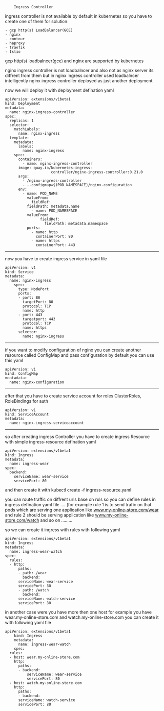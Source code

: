 		Ingress Controller


ingress controller is not available by default in kubernetes so you have to create
one of them for solution

	- gcp http(s) LoadBalancer(GCE)
	- nginx
	- contour
	- haproxy
	- traefik
	- Istio

gcp http(s) loadbalncer(gce) and nginx are supported by kubernetes 

nginx ingress controller is not loadbalncer and also not as nginx server its diffrent 
from them but in nginx ingress controller used loadbalncer intelligently 
nginx ingress controller deployed as just another deployment

now we will deploy it with deployment defination yaml

	apiVersion: extensions/v1beta1
	kind: Deployment
	metadata:
	  name: nginx-ingress-controller
	spec:
	  replicas: 1
	  selector:
	    matchLabels:
	      name: nginx-ingress
	  template:
	    metadata:
	      labels:
	        name: nginx-ingress
	    spec:
	      containers:
	        - name: nginx-ingress-controller
		  image: quay.io/kubernetes-ingress-
                         controller/nginx-ingress-controller:0.21.0
	      args:
	        - /nginx-ingress-controller
	        - --configmap=$(POD_NAMESPACE)/nginx-configuration
	      env:
	        - name: POD_NAME
	          valueFrom:
	            fieldRef:
		      fieldPath: metadata.name
                - name: POD_NAMESPACE
	          valueFrom:
                    fieldRef:
                      fieldPath: metadata.namespace
              ports:
                - name: http
                  containerPort: 80
                - name: https
                  containerPort: 443

-----------------------------------------------------------
now you have to create ingress service in yaml file

	apiVersion: v1
	kind: Service
	metadata:
	  name: nginx-ingress
        spec:
          type: NodePort
          ports:
          - port: 80
            targetPort: 80
            protocol: TCP
            name: http
          - port: 443
            targetport: 443
            protocol: TCP
            name: https
          selector:
            name: nginx-ingress

------------------------------------------------------------

if you want to modify configuration of nginx you can create another resource 
called ConfigMap and pass configuration by default you can use this yaml

	apiVersion: v1
	kind: ConfigMap
	meatadata:
	  name: nginx-configuration


--------------------------------------------

after that you have to create service account for roles ClusterRoles, RoleBindings
for auth

	apiVersion: v1
	kind: ServiceAccount
	metadata:
	  name: nginx-ingress-serviceaccount

-----------------------------------------------------------------------




so after creating ingress Controller you have to create ingress Resource with 
simple ingress-resource defination yaml

	apiVersion: extensions/v1beta1
	kind: Ingress
	metadata:
	  name: ingress-wear
	spec:
	  backend:
	    serviceName: wear-service
	    servicePort: 80


and then create it with kubectl create -f ingress-resource.yaml

you can route traffic on diffrent urls base on ruls so you can define rules in 
ingress defination yaml file .....(for example rule 1 is to send trafic on that pods
which are serving one application like www.my-online-store.com/wear and rule 2 should
be serving application like www.my-online-store.com/watch and so on .........

so we can create it ingress with rules with following yaml

	apiVersion: extensions/v1beta1
	kind: Ingress
	metadata:
	  name: ingress-wear-watch
	spec:
	  rules:
	  - http:
	      paths:
	      - path: /wear
	        backend:
		  serviceName: wear-service
		  servicePort: 80
	      - path: /watch
	        backend:
		  serviceName: watch-service
		  servicePort: 80


in another case were you have more then one host for example you have
wear.my-online-store.com and watch.my-online-store.com you can create it with
following yaml file 

	apiVersion: extensions/v1beta1
        kind: Ingress
        metadata:
          name: ingress-wear-watch
        spec:
	  rules:
	  - host: wear.my-online-store.com
	    http:
	      paths:
	      - backend:
	          serviceName: wear-service
	          servicePort: 80
	  - host: watch.my-online-store.com
	    http:
	      paths:
	      - backend:
		  serviceName: watch-service
		  servicePort: 80


	



